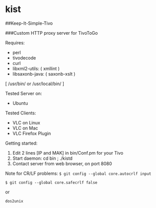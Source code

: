 # kist
##Keep-It-Simple-Tivo

###Custom HTTP proxy server for TivoToGo

Requires:

* perl
* tivodecode
* curl
* libxml2-utils: ( xmllint )
* libsaxonb-java: ( saxonb-xslt )

[ /usr/bin/ or /usr/local/bin/ ]

Tested Server on:

*  Ubuntu

Tested Clients:

* VLC on Linux  
* VLC on Mac
* VLC Firefox Plugin

Getting started:

1. Edit 2 lines [IP and MAK] in bin/Conf.pm for your Tivo
2. Start daemon: cd bin ; ./kistd
3. Contact server from web browser, on port 8080

Note for CR/LF problems:
	`$ git config --global core.autocrlf input`

	$ git config --global core.safecrlf false

or

	dos2unix
